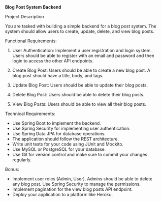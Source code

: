 
**Blog Post System Backend**

Project Description

You are tasked with building a simple backend for a blog post system. The system should allow users to create, update, delete, and view blog posts.

Functional Requirements:

1.  User Authentication: Implement a user registration and login system. Users should be able to register with an email and password and then login to access the other API endpoints.
    
2.  Create Blog Post: Users should be able to create a new blog post. A blog post should have a title, body, and tags.
    
3.  Update Blog Post: Users should be able to update their blog posts.
    
4.  Delete Blog Post: Users should be able to delete their blog posts.
    
5.  View Blog Posts: Users should be able to view all their blog posts.
    

Technical Requirements:

-   Use Spring Boot to implement the backend.
-   Use Spring Security for implementing user authentication.
-   Use Spring Data JPA for database operations.
-   The application should follow the REST architecture.
-   Write unit tests for your code using JUnit and Mockito.
-   Use MySQL or PostgreSQL for your database.
-   Use Git for version control and make sure to commit your changes regularly.

Bonus:

-   Implement user roles (Admin, User). Admins should be able to delete any blog post. Use Spring Security to manage the permissions.
-   Implement pagination for the view blog posts API endpoint.
-   Deploy your application to a platform like Heroku.